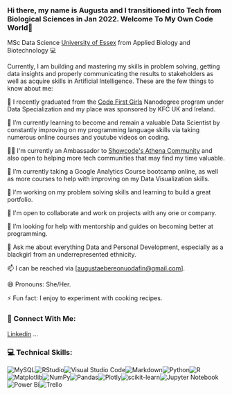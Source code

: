 ### Hi there, my name is Augusta and I transitioned into Tech from Biological Sciences in Jan 2022. Welcome To My Own Code World👋


MSc Data Science [University of Essex](https://www.essex.ac.uk/) from Applied Biology and Biotechnology 💻 

Currently, I am building and mastering my skills in problem solving, getting data insights and properly communicating the results to stakeholders as well as acquire skills in Artificial Intelligence. These are the few things to know about me:

🔭 I recently graduated from the [Code First Girls](https://codefirstgirls.com) Nanodegree program under Data Specialization and my place was sponsored by KFC UK and Ireland.

🌱 I’m currently learning to become and remain a valuable Data Scientist by constantly improving on my programming language skills via taking numerous online courses and youtube videos on coding.

💃🏽 I'm currently an Ambassador to [Showcode's Athena Community](https://showcode.io/) and also open to helping more tech communities that may find my time valuable.

📜 I’m currently taking a Google Analytics Course bootcamp online, as well as more courses to help with improving on my Data Visualization skills.

📜 I'm working on my problem solving skills and learning to build a great portfolio. 

👭 I'm open to collaborate and work on projects with any one or company. 

🤔 I’m looking for help with mentorship and guides on becoming better at programming.

💬 Ask me about everything Data and Personal Development, especially as a blackgirl from an underrepresented ethnicity. 

📫 I can be reached via [augustaebereonuodafin@gmail.com].

😄 Pronouns: She/Her.

⚡ Fun fact: I enjoy to experiment with cooking recipes.



### 🤝 Connect With Me:
[Linkedin](https://linkedin.com/in/augustaebereonuodafin/) ...

### 💻 Technical Skills:
![MySQL](https://img.shields.io/badge/mysql-%2300f.svg?style=for-the-badge&logo=mysql&logoColor=white)![RStudio](https://img.shields.io/badge/RStudio-4285F4?style=for-the-badge&logo=rstudio&logoColor=white)![Visual Studio Code](https://img.shields.io/badge/Visual%20Studio%20Code-0078d7.svg?style=for-the-badge&logo=visual-studio-code&logoColor=white)![Markdown](https://img.shields.io/badge/markdown-%23000000.svg?style=for-the-badge&logo=markdown&logoColor=white)![Python](https://img.shields.io/badge/python-3670A0?style=for-the-badge&logo=python&logoColor=ffdd54)![R](https://img.shields.io/badge/r-%23276DC3.svg?style=for-the-badge&logo=r&logoColor=white)![Matplotlib](https://img.shields.io/badge/Matplotlib-%23ffffff.svg?style=for-the-badge&logo=Matplotlib&logoColor=black)![NumPy](https://img.shields.io/badge/numpy-%23013243.svg?style=for-the-badge&logo=numpy&logoColor=white)![Pandas](https://img.shields.io/badge/pandas-%23150458.svg?style=for-the-badge&logo=pandas&logoColor=white)![Plotly](https://img.shields.io/badge/Plotly-%233F4F75.svg?style=for-the-badge&logo=plotly&logoColor=white)![scikit-learn](https://img.shields.io/badge/scikit--learn-%23F7931E.svg?style=for-the-badge&logo=scikit-learn&logoColor=white)![Jupyter Notebook](https://img.shields.io/badge/jupyter-%23FA0F00.svg?style=for-the-badge&logo=jupyter&logoColor=white)![Power Bi](https://img.shields.io/badge/power_bi-F2C811?style=for-the-badge&logo=powerbi&logoColor=black)![Trello](https://img.shields.io/badge/Trello-%23026AA7.svg?style=for-the-badge&logo=Trello&logoColor=white)






